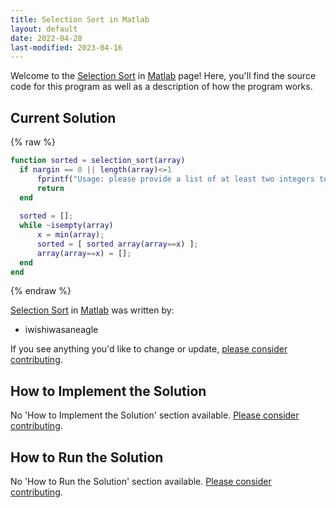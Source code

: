 ```yaml
---
title: Selection Sort in Matlab
layout: default
date: 2022-04-28
last-modified: 2023-04-16
---
```


Welcome to the [Selection Sort](https://sampleprograms.io/projects/selection-sort) in [Matlab](https://sampleprograms.io/languages/matlab) page! Here, you'll find the source code for this program as well as a description of how the program works.

## Current Solution

{% raw %}

```matlab
function sorted = selection_sort(array)
  if nargin == 0 || length(array)<=1
      fprintf("Usage: please provide a list of at least two integers to sort in the format [1 2 3 4 5]\n");
      return
  end  
  
  sorted = [];
  while ~isempty(array)
      x = min(array);
      sorted = [ sorted array(array==x) ];
      array(array==x) = [];  
  end
end
```

{% endraw %}

[Selection Sort](https://sampleprograms.io/projects/selection-sort) in [Matlab](https://sampleprograms.io/languages/matlab) was written by:

- iwishiwasaneagle

If you see anything you'd like to change or update, [please consider contributing](https://github.com/TheRenegadeCoder/sample-programs).

## How to Implement the Solution

No 'How to Implement the Solution' section available. [Please consider contributing](https://github.com/TheRenegadeCoder/sample-programs-website).

## How to Run the Solution

No 'How to Run the Solution' section available. [Please consider contributing](https://github.com/TheRenegadeCoder/sample-programs-website).